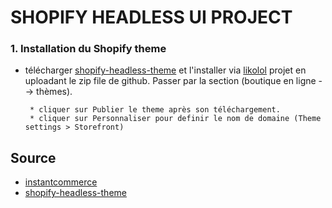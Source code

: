 # SHOPIFY HEADLESS UI PROJECT

### 1. Installation du Shopify theme

- télécharger [shopify-headless-theme](https://github.com/instantcommerce/shopify-headless-theme) et l'installer via [likolol](https://admin.shopify.com/store/likolol/themes?appLoadId=6e3c3cad-bd30-45ba-b00a-4731d523e578) projet en uploadant le zip file de github. Passer par la section (boutique en ligne --> thèmes).

       * cliquer sur Publier le theme après son téléchargement.
       * cliquer sur Personnaliser pour definir le nom de domaine (Theme settings > Storefront)

## Source

- [instantcommerce](https://github.com/instantcommerce)
- [shopify-headless-theme](https://github.com/instantcommerce/shopify-headless-theme)
